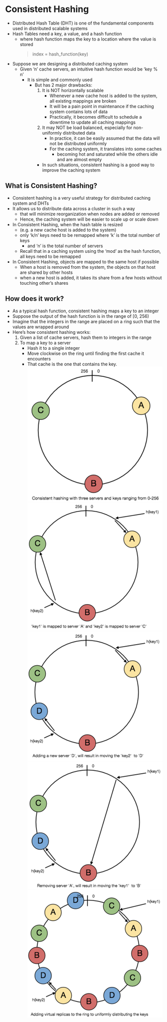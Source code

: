 # Consistent Hashing
* Distributed Hash Table (DHT) is one of the fundamental components used in distributed scalable systems
* Hash Tables need a key, a value, and a hash function
  * where hash function maps the key to a location where the value is stored
    > index = hash_function(key)
* Suppose we are designing a distributed caching system
  * Given ‘n’ cache servers, an intuitive hash function would be ‘key % n’
    * It is simple and commonly used
      * But has 2 major drawbacks:
        1. It is NOT horizontally scalable
            * Whenever a new cache host is added to the system, all existing mappings are broken
            * It will be a pain point in maintenance if the caching system contains lots of data
            * Practically, it becomes difficult to schedule a downtime to update all caching mappings
        2. It may NOT be load balanced, especially for non-uniformly distributed data
            * In practice, it can be easily assumed that the data will not be distributed uniformly
            * For the caching system, it translates into some caches
              * becoming hot and saturated while the others idle and are almost empty
        * In such situations, consistent hashing is a good way to improve the caching system
## What is Consistent Hashing?
* Consistent hashing is a very useful strategy for distributed caching system and DHTs
* It allows us to distribute data across a cluster in such a way
  * that will minimize reorganization when nodes are added or removed
  * Hence, the caching system will be easier to scale up or scale down
* In Consistent Hashing, when the hash table is resized
  * (e.g. a new cache host is added to the system)
  * only ‘k/n’ keys need to be remapped where ‘k’ is the total number of keys
    * and ‘n’ is the total number of servers
  * Recall that in a caching system using the ‘mod’ as the hash function, all keys need to be remapped
* In Consistent Hashing, objects are mapped to the same host if possible
  * When a host is removed from the system, the objects on that host are shared by other hosts
  * when a new host is added, it takes its share from a few hosts without touching other’s shares
## How does it work?
* As a typical hash function, consistent hashing maps a key to an integer
* Suppose the output of the hash function is in the range of [0, 256)
* Imagine that the integers in the range are placed on a ring such that the values are wrapped around
* Here’s how consistent hashing works:
  1. Given a list of cache servers, hash them to integers in the range
  2. To map a key to a server
      * Hash it to a single integer
      * Move clockwise on the ring until finding the first cache it encounters
      * That cache is the one that contains the key.
![alt text](https://github.com/reshinto/Basic_technologies_revision/raw/master/system_design/images/consistentHashingPt1.png "Consistent Hashing pt1")
![alt text](https://github.com/reshinto/Basic_technologies_revision/raw/master/system_design/images/consistentHashingPt2.png "Consistent Hashing pt2")
![alt text](https://github.com/reshinto/Basic_technologies_revision/raw/master/system_design/images/consistentHashingPt3.png "Consistent Hashing pt3")
![alt text](https://github.com/reshinto/Basic_technologies_revision/raw/master/system_design/images/consistentHashingPt4.png "Consistent Hashing pt4")
![alt text](https://github.com/reshinto/Basic_technologies_revision/raw/master/system_design/images/consistentHashingPt5.png "Consistent Hashing pt5")

